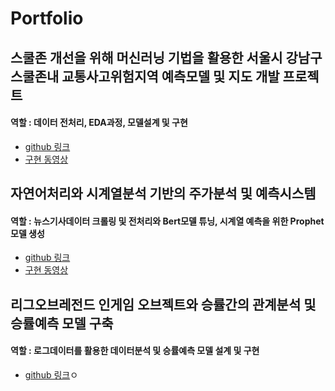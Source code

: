 # Portfolio

## 스쿨존 개선을 위해 머신러닝 기법을 활용한 서울시 강남구 스쿨존내 교통사고위험지역 예측모델 및 지도 개발 프로젝트 
#### 역할 : 데이터 전처리, EDA과정, 모델설계 및 구현
* [github 링크](https://github.com/kimseojeong6533/SZ-Wannabe/blob/master/%EC%8A%A4%EC%BF%A8%EC%A1%B4%EC%9C%84%ED%97%98%EC%98%88%EC%B8%A1_EDA_Modeling_Mapping.ipynb)
* [구현 동영상](https://youtu.be/aDm0r-_bh3I) 


## 자연어처리와 시계열분석 기반의 주가분석 및 예측시스템 
#### 역할 : 뉴스기사데이터 크롤링 및 전처리와 Bert모델 튜닝, 시계열 예측을 위한 Prophet모델 생성
* [github 링크](https://github.com/ejihoon6065/Project_TurnAround)
* [구현 동영상](https://youtu.be/OGY-zS1_KOE) 


## 리그오브레전드 인게임 오브젝트와 승률간의 관계분석 및 승률예측 모델 구축
#### 역할 : 로그데이터를 활용한 데이터분석 및 승률예측 모델 설계 및 구현 
* [github 링크](https://github.com/kimseojeong6533/OPGG_DATAANALYSIS_HW/blob/main/Data_Anlaysis_HW_OPGG.ipynb)ㅇ


